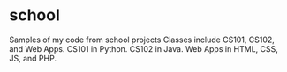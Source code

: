 school
======

Samples of my code from school projects
Classes include CS101, CS102, and Web Apps.
CS101 in Python. CS102 in Java. Web Apps in HTML, CSS, JS, and PHP.
